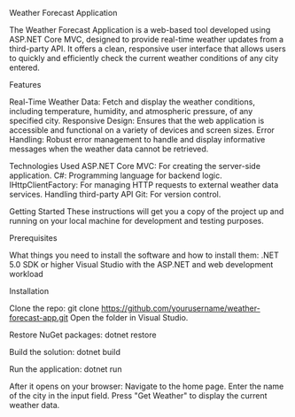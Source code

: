 Weather Forecast Application

The Weather Forecast Application is a web-based tool developed using ASP.NET Core MVC, designed to provide real-time weather updates from a third-party API. It offers a clean, responsive user interface that allows users to quickly and efficiently check the current weather conditions of any city entered.

Features

Real-Time Weather Data: Fetch and display the weather conditions, including temperature, humidity, and atmospheric pressure, of any specified city.
Responsive Design: Ensures that the web application is accessible and functional on a variety of devices and screen sizes.
Error Handling: Robust error management to handle and display informative messages when the weather data cannot be retrieved.

Technologies Used
ASP.NET Core MVC: For creating the server-side application.
C#: Programming language for backend logic.
IHttpClientFactory: For managing HTTP requests to external weather data services.
Handling third-party API
Git: For version control.

Getting Started
These instructions will get you a copy of the project up and running on your local machine for development and testing purposes.

Prerequisites

What things you need to install the software and how to install them:
.NET 5.0 SDK or higher
Visual Studio with the ASP.NET and web development workload

Installation

Clone the repo:
git clone https://github.com/yourusername/weather-forecast-app.git
Open the folder in Visual Studio.

Restore NuGet packages:
dotnet restore

Build the solution:
dotnet build

Run the application:
dotnet run

After it opens on your browser:
Navigate to the home page.
Enter the name of the city in the input field.
Press "Get Weather" to display the current weather data.
